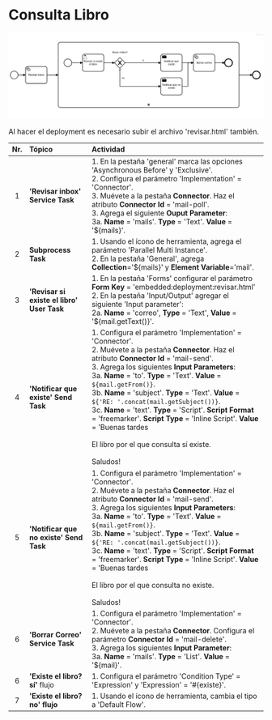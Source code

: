 # Consulta Libro

![BPMN Diagram](process.png)

Al hacer el deployment es necesario subir el archivo 'revisar.html' también.


|   Nr. | Tópico                                     | Actividad                                                                                                                                                                                                                                                                                                                                                                                                                                                                                                                                                                                                  |
| :---: | :---                                       | :---                                                                                                                                                                                                                                                                                                                                                                                                                                                                                                                                                                                                       |
|     1 | **'Revisar inbox' Service Task**           | 1. En la pestaña 'general' marca las opciones 'Asynchronous Before' y 'Exclusive'. <br> 2. Configura el parámetro 'Implementation' = 'Connector'. <br> 3. Muévete a la pestaña **Connector**. Haz el atributo **Connector Id** = 'mail-poll'.<br> 3. Agrega el siguiente **Ouput Parameter**:<br> 3a. **Name** = 'mails'. **Type** = 'Text'. **Value** = '${mails}'.                                                                                                                                                                                                                                       |
|     2 | **Subprocess Task**                        | 1. Usando el ícono de herramienta, agrega el parámetro 'Parallel Multi Instance'. <br> 2. En la pestaña 'General', agrega **Collection**='${mails}' y **Element Variable**='mail'.                                                                                                                                                                                                                                                                                                                                                                                                                         |
|     3 | **'Revisar si existe el libro' User Task** | 1. En la pestaña 'Forms' configurar el parámetro **Form Key** = 'embedded:deployment:revisar.html'<br> 2. En la pestaña 'Input/Output' agregar el siguiente 'Input parameter': <br> 2a. **Name** = 'correo', **Type** = 'Text', **Value** = '${mail.getText()}'.                                                                                                                                                                                                                                                                                              |
|     4 | **'Notificar que existe' Send Task**       | 1. Configura el parámetro 'Implementation' = 'Connector'. <br> 2. Muévete a la pestaña **Connector**. Haz el atributo **Connector Id** = 'mail-send'.<br> 3. Agrega los siguientes **Input Parameters**:<br> 3a. **Name** = 'to'. **Type** = 'Text'. **Value** = `${mail.getFrom()}`. <br> 3b. **Name** = 'subject'. **Type** = 'Text'. **Value** = `${'RE: '.concat(mail.getSubject())}`. <br> 3c. **Name** = 'text'. **Type** = 'Script'. **Script Format** = 'freemarker'. **Script Type** = 'Inline Script'. **Value** = 'Buenas tardes<br><br>El libro por el que consulta sí existe.<br><br>Saludos! |
|     5 | **'Notificar que no existe' Send Task**    | 1. Configura el parámetro 'Implementation' = 'Connector'. <br> 2. Muévete a la pestaña **Connector**. Haz el atributo **Connector Id** = 'mail-send'.<br> 3. Agrega los siguientes **Input Parameters**:<br> 3a. **Name** = 'to'. **Type** = 'Text'. **Value** = `${mail.getFrom()}`. <br> 3b. **Name** = 'subject'. **Type** = 'Text'. **Value** = `${'RE: '.concat(mail.getSubject())}`. <br> 3c. **Name** = 'text'. **Type** = 'Script'. **Script Format** = 'freemarker'. **Script Type** = 'Inline Script'. **Value** = 'Buenas tardes<br><br>El libro por el que consulta no existe.<br><br>Saludos! |
|     6 | **'Borrar Correo' Service Task**           | 1. Configura el parámetro 'Implementation' = 'Connector'. <br> 2. Muévete a la pestaña **Connector**. Configura el parámetro **Connector Id** = 'mail-delete'.<br> 3. Agrega los siguientes **Input Parameter**:<br> 3a. **Name** = 'mails'. **Type** = 'List'. **Value** = '${mail}'.                                                                                                                                                                                                                                                                                                                     |
|     6 | **'Existe el libro? sí'** flujo            | 1. Configura el parámetro 'Condition Type' = 'Expression' y 'Expression' = '#{existe}'.                                                                                                                                                                                                                                                                                                                                                                                                                                                                                                                    |
|     7 | **'Existe el libro? no' flujo**            | 1. Usando el ícono de herramienta, cambia el tipo a 'Default Flow'.                                                                                                                                                                                                                                                                                                                                                                                                                                                                                                                                        |
